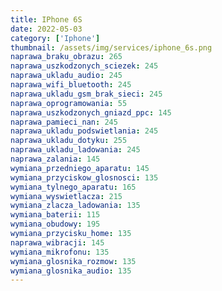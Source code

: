 ```yaml
---
title: IPhone 6S
date: 2022-05-03
category: ['Iphone']
thumbnail: /assets/img/services/iphone_6s.png
naprawa_braku_obrazu: 265
naprawa_uszkodzonych_sciezek: 245
naprawa_ukladu_audio: 245
naprawa_wifi_bluetooth: 245
naprawa_ukladu_gsm_brak_sieci: 245
naprawa_oprogramowania: 55
naprawa_uszkodzonych_gniazd_ppc: 145
naprawa_pamieci_nan: 245
naprawa_ukladu_podswietlania: 245
naprawa_ukladu_dotyku: 255
naprawa_ukladu_ladowania: 245
naprawa_zalania: 145
wymiana_przedniego_aparatu: 145
wymiana_przyciskow_glosnosci: 135
wymiana_tylnego_aparatu: 165
wymiana_wyswietlacza: 215
wymiana_zlacza_ladowania: 135 
wymiana_baterii: 115
wymiana_obudowy: 195
wymiana_przycisku_home: 135
naprawa_wibracji: 145
wymiana_mikrofonu: 135
wymiana_glosnika_rozmow: 135
wymiana_glosnika_audio: 135
---
```

